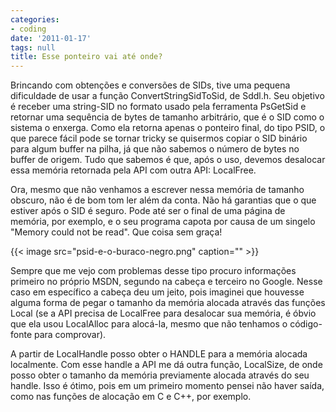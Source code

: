 ```yaml
---
categories:
- coding
date: '2011-01-17'
tags: null
title: Esse ponteiro vai até onde?
---
```


Brincando com obtenções e conversões de SIDs, tive uma pequena dificuldade de usar a função ConvertStringSidToSid, de Sddl.h. Seu objetivo é receber uma string-SID no formato usado pela ferramenta PsGetSid e retornar uma sequência de bytes de tamanho arbitrário, que é o SID como o sistema o enxerga. Como ela retorna apenas o ponteiro final, do tipo PSID, o que parece fácil pode se tornar tricky se quisermos copiar o SID binário para algum buffer na pilha, já que não sabemos o número de bytes no buffer de origem. Tudo que sabemos é que, após o uso, devemos desalocar essa memória retornada pela API com outra API: LocalFree.

Ora, mesmo que não venhamos a escrever nessa memória de tamanho obscuro, não é de bom tom ler além da conta. Não há garantias que o que estiver após o SID é seguro. Pode até ser o final de uma página de  memória, por exemplo, e o seu programa capota por causa de um singelo "Memory could not be read". Que coisa sem graça!

{{< image src="psid-e-o-buraco-negro.png" caption="" >}}

Sempre que me vejo com problemas desse tipo procuro informações primeiro  no próprio MSDN, segundo na cabeça e terceiro no Google. Nesse caso em  específico a cabeça deu um jeito, pois imaginei que houvesse alguma  forma de pegar o tamanho da memória alocada através das funções Local (se a API precisa de LocalFree para desalocar sua memória, é óbvio que  ela usou LocalAlloc para alocá-la, mesmo que não tenhamos o código-fonte  para comprovar).

A partir de LocalHandle posso obter o HANDLE para a memória alocada localmente. Com esse handle a API me dá outra função, LocalSize, de onde posso obter o tamanho da memória previamente alocada através do seu handle. Isso é ótimo, pois em um primeiro momento pensei não haver saída, como nas funções de alocação em C e C++, por exemplo.